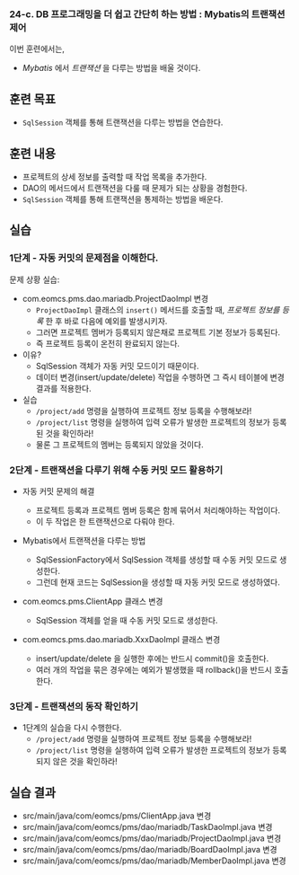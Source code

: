 ### 24-c. DB 프로그래밍을 더 쉽고 간단히 하는 방법 : Mybatis의 트랜잭션 제어

이번 훈련에서는,
- *Mybatis* 에서 *트랜잭션* 을 다루는 방법을 배울 것이다.

## 훈련 목표
- `SqlSession` 객체를 통해 트랜잭션을 다루는 방법을 연습한다.


## 훈련 내용
- 프로젝트의 상세 정보를 출력할 때 작업 목록을 추가한다.
- DAO의 메서드에서 트랜잭션을 다룰 때 문제가 되는 상황을 경험한다.
- `SqlSession` 객체를 통해 트랜잭션을 통제하는 방법을 배운다.

## 실습

### 1단계 - 자동 커밋의 문제점을 이해한다.

문제 상황 실습:
- com.eomcs.pms.dao.mariadb.ProjectDaoImpl 변경
  - `ProjectDaoImpl` 클래스의 `insert()` 메서드를 호출할 때,
    *프로젝트 정보를 등록* 한 후 바로 다음에 예외를 발생시키자.
  - 그러면 프로젝트 멤버가 등록되지 않은채로 프로젝트 기본 정보가 등록된다.
  - 즉 프로젝트 등록이 온전히 완료되지 않는다.
- 이유?
  - SqlSession 객체가 자동 커밋 모드이기 때문이다.
  - 데이터 변경(insert/update/delete) 작업을 수행하면 그 즉시 테이블에 변경 결과를 적용한다.
- 실습
  - `/project/add` 명령을 실행하여 프로젝트 정보 등록을 수행해보라!
  - `/project/list` 명령을 실행하여 입력 오류가 발생한 프로젝트의 정보가
    등록된 것을 확인하라!
  - 물론 그 프로젝트의 멤버는 등록되지 않았을 것이다.

### 2단계 - 트랜잭션을 다루기 위해 수동 커밋 모드 활용하기

- 자동 커밋 문제의 해결
  - 프로젝트 등록과 프로젝트 멤버 등록은 함께 묶어서 처리해야하는 작업이다.
  - 이 두 작업은 한 트랜잭션으로 다뤄야 한다.
- Mybatis에서 트랜잭션을 다루는 방법
  - SqlSessionFactory에서 SqlSession 객체를 생성할 때 수동 커밋 모드로 생성한다.
  - 그런데 현재 코드는 SqlSession을 생성할 때 자동 커밋 모드로 생성하였다.

- com.eomcs.pms.ClientApp 클래스 변경
  - SqlSession 객체를 얻을 때 수동 커밋 모드로 생성한다.
- com.eomcs.pms.dao.mariadb.XxxDaoImpl 클래스 변경
  - insert/update/delete 을 실행한 후에는 반드시 commit()을 호출한다.
  - 여러 개의 작업을 묶은 경우에는 예외가 발생했을 때 rollback()을 반드시 호출한다.

### 3단계 - 트랜잭션의 동작 확인하기

- 1단계의 실습을 다시 수행한다.
  - `/project/add` 명령을 실행하여 프로젝트 정보 등록을 수행해보라!
  - `/project/list` 명령을 실행하여 입력 오류가 발생한 프로젝트의 정보가
    등록되지 않은 것을 확인하라!

## 실습 결과

- src/main/java/com/eomcs/pms/ClientApp.java 변경
- src/main/java/com/eomcs/pms/dao/mariadb/TaskDaoImpl.java 변경
- src/main/java/com/eomcs/pms/dao/mariadb/ProjectDaoImpl.java 변경
- src/main/java/com/eomcs/pms/dao/mariadb/BoardDaoImpl.java 변경
- src/main/java/com/eomcs/pms/dao/mariadb/MemberDaoImpl.java 변경
